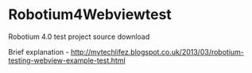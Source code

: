 Robotium4Webviewtest
====================

Robotium 4.0 test project source download

Brief explanation - http://mytechlifez.blogspot.co.uk/2013/03/robotium-testing-webview-example-test.html
